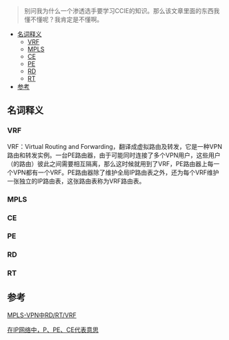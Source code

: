 >别问我为什么一个渗透选手要学习CCIE的知识。那么该文章里面的东西我懂不懂呢？我肯定是不懂啊。


<!-- TOC -->

- [名词释义](#名词释义)
    - [VRF](#vrf)
    - [MPLS](#mpls)
    - [CE](#ce)
    - [PE](#pe)
    - [RD](#rd)
    - [RT](#rt)
- [参考](#参考)

<!-- /TOC -->

## 名词释义
### VRF
VRF：Virtual Routing and Forwarding，翻译成虚拟路由及转发，它是一种VPN路由和转发实例。一台PE路由器，由于可能同时连接了多个VPN用户，这些用户（的路由）彼此之间需要相互隔离，那么这时候就用到了VRF，PE路由器上每一个VPN都有一个VRF。PE路由器除了维护全局IP路由表之外，还为每个VRF维护一张独立的IP路由表，这张路由表称为VRF路由表。

### MPLS
### CE
### PE


### RD
### RT


## 参考

[MPLS-VPN中RD/RT/VRF](https://darkless.cn/2016/11/26/MPLS-VPN-RD-RT-VRF/)

[在IP网络中，P、PE、CE代表意思](https://www.cnblogs.com/zafu/p/8494481.html)